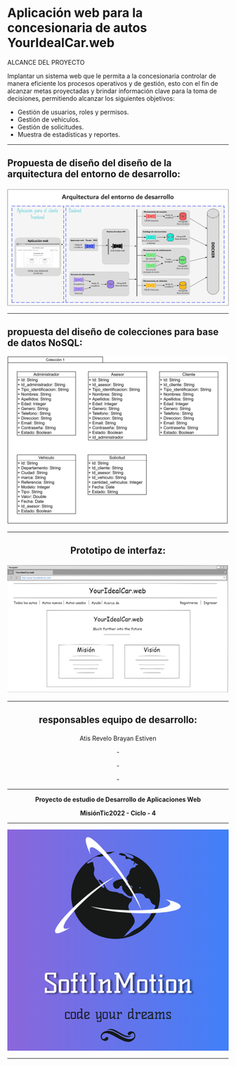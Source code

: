 # Aplicación web para la concesionaria de autos YourIdealCar.web

ALCANCE DEL PROYECTO

Implantar un sistema web que le permita a la concesionaria controlar de manera eficiente los procesos operativos y de gestión, esto con el fin de alcanzar metas proyectadas y brindar información clave para la toma de decisiones, permitiendo alcanzar los siguientes objetivos:
- Gestión de usuarios, roles y permisos.
- Gestión de vehículos.
- Gestión de solicitudes.
- Muestra de estadísticas y reportes.

---

## Propuesta de diseño del diseño de la arquitectura del entorno de desarrollo:

<p align="center">
  <img src="https://github.com/StivenAtis/YourIdealCar.web-Frontend/blob/main/Media/AED.png" />
</p>

---

## propuesta del diseño de colecciones para base de datos NoSQL:

<p align="center">
  <img src="https://github.com/StivenAtis/YourIdealCar.web-Frontend/blob/main/Media/Colecciones.png" />
</p>

---

## <p align=center>Prototipo de interfaz:

<p align="center">
  <img src="https://github.com/StivenAtis/YourIdealCar.web-Frontend/blob/main/Media/Home_page.png" />
</p>

---

## <p align=center>responsables equipo de desarrollo:

<p align=center> Atis Revelo Brayan Estiven </p>
<p align=center> - </p>
<p align=center> - </p>
<p align=center> - </p>

</p>

---

**<p align=center>
  Proyecto de estudio de Desarrollo de Aplicaciones Web**
</p>

**<p align=center>
MisiónTic2022 - Ciclo - 4**
</p>

---

<p align="center">
  <img src="https://github.com/StivenAtis/YourIdealCar.web-Frontend/blob/main/Media/Logo.png" />
</p>

---
